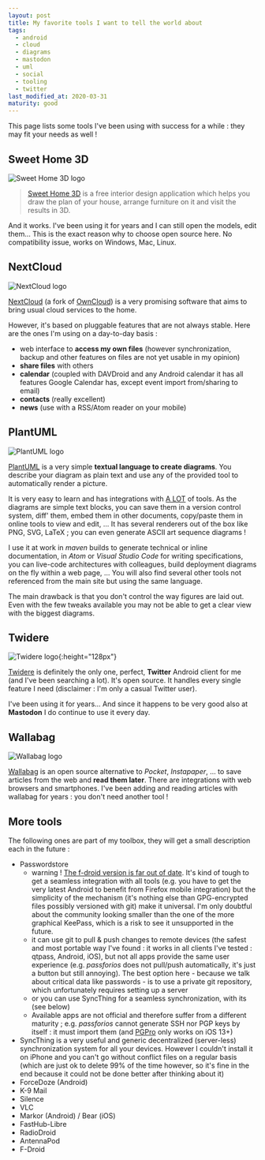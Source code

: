 ```yaml
---
layout: post
title: My favorite tools I want to tell the world about
tags:
  - android
  - cloud
  - diagrams
  - mastodon
  - uml
  - social
  - tooling
  - twitter
last_modified_at: 2020-03-31
maturity: good
---
```


This page lists some tools I've been using with success for a while : they may fit your needs as well !


## Sweet Home 3D

![Sweet Home 3D logo](https://www.sweethome3d.com/images/SweetHome3DLogo.png)

> [Sweet Home 3D](https://www.sweethome3d.com) is a free interior design application which helps you draw the plan of your house, arrange furniture on it and visit the results in 3D.

And it works. I've been using it for years and I can still open the models, edit them... This is the exact reason why to choose open source here. No compatibility issue, works on Windows, Mac, Linux.


## NextCloud

![NextCloud logo](/assets/blog/3rdparty/logos/nextcloud.108x72.png)

[NextCloud](https://nextcloud.com/) (a fork of [OwnCloud](https://owncloud.org/)) is a very promising software that aims to bring usual cloud services to the home.

However, it's based on pluggable features that are not always stable. Here are the ones I'm using on a day-to-day basis :

- web interface to **access my own files** (however synchronization, backup and other features on files are not yet usable in my opinion)
- **share files** with others
- **calendar** (coupled with DAVDroid and any Android calendar it has all features Google Calendar has, except event import from/sharing to email)
- **contacts** (really excellent)
- **news** (use with a RSS/Atom reader on your mobile)

## PlantUML

![PlantUML logo](/assets/blog/3rdparty/logos/plantuml.116x112.png)

[PlantUML](https://plantuml.com/) is a very simple **textual language to create diagrams**.
You describe your diagram as plain text and use any of the provided tool to automatically render a picture.

It is very easy to learn and has integrations with [A LOT](https://plantuml.com/fr/running) of tools.
As the diagrams are simple text blocks, you can save them in a version control system, diff' them, embed them in other documents, copy/paste them in online tools to view and edit, ...
It has several renderers out of the box like PNG, SVG, LaTeX ; you can even generate ASCII art sequence diagrams !

I use it at work in *maven* builds to generate technical or inline documentation, in *Atom* or *Visual Studio Code* for writing specifications, you can live-code architectures with colleagues, build deployment diagrams on the fly within a web page, ...
You will also find several other tools not referenced from the main site but using the same language.

The main drawback is that you don't control the way figures are laid out.
Even with the few tweaks available you may not be able to get a clear view with the biggest diagrams.


## Twidere

![Twidere logo](/assets/blog/3rdparty/logos/twidere.512x512.png){:height="128px"}

[Twidere](https://github.com/TwidereProject/Twidere-Android) is definitely the only one, perfect, **Twitter** Android client for me (and I've been searching a lot).
It's open source. It handles every single feature I need (disclaimer : I'm only a casual Twitter user).

I've been using it for years... And since it happens to be very good also at **Mastodon** I do continue to use it every day.


## Wallabag

![Wallabag logo](/assets/blog/3rdparty/logos/wallabag.200x69.png)

[Wallabag](https://wallabag.org) is an open source alternative to *Pocket*, *Instapaper*, ... to save articles from the web and **read them later**.
There are integrations with web browsers and smartphones.
I've been adding and reading articles with wallabag for years : you don't need another tool !


## More tools

The following ones are part of my toolbox, they will get a small description each in the future :

- Passwordstore
  - warning ! [The f-droid version is far out of date](https://github.com/android-password-store/Android-Password-Store/issues/648). It's kind of tough to get a seamless integration with all tools (e.g. you have to get the very latest Android to benefit from Firefox mobile integration) but the simplicity of the mechanism (it's nothing else than GPG-encrypted files possibly versioned with git) make it universal. I'm only doubtful about the community looking smaller than the one of the more graphical KeePass, which is a risk to see it unsupported in the future.
  - it can use git to pull & push changes to remote devices (the safest and most portable way I've found : it works in all clients I've tested : qtpass, Android, iOS), but not all apps provide the same user experience (e.g. *passforios* does not pull/push automatically, it's just a button but still annoying). The best option here - because we talk about critical data like passwords - is to use a private git repository, which unfortunately requires setting up a server
  - or you can use SyncThing for a seamless synchronization, with its (see below)
  - Available apps are not official and therefore suffer from a different maturity ; e.g. *passforios* cannot generate SSH nor PGP keys by itself : it must import them (and [PGPro](https://pgpro.app/) only works on iOS 13+)
- SyncThing is a very useful and generic decentralized (server-less) synchronization system for all your devices. However I couldn't install it on iPhone and you can't go without conflict files on a regular basis (which are just ok to delete 99% of the time however, so it's fine in the end because it could not be done better after thinking about it)
- ForceDoze (Android)
- K-9 Mail
- Silence
- VLC
- Markor (Android) / Bear (iOS)
- FastHub-Libre
- RadioDroid
- AntennaPod
- F-Droid
